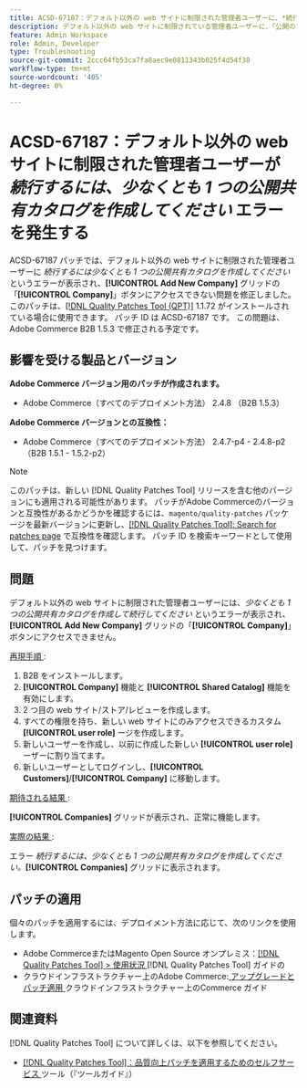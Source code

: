 ```yaml
---
title: ACSD-67187：デフォルト以外の web サイトに制限された管理者ユーザーに、*続行するには、少なくとも 1 つの公開共有カタログを作成してください* エラーが発生します
description: デフォルト以外の web サイトに制限されている管理者ユーザーに、「公開の共有カタログを少なくとも作成して続行してください」というエラーが表示され、会社グリッドの「新しい会社を追加」ボタンにアクセスできないAdobe Commerceの問題を修正するために、ACSD-67187 パッチを適用してください。
feature: Admin Workspace
role: Admin, Developer
type: Troubleshooting
source-git-commit: 2ccc64fb53ca7fa8aec9e0811343b025f4d54f38
workflow-type: tm+mt
source-wordcount: '405'
ht-degree: 0%

---
```



# ACSD-67187：デフォルト以外の web サイトに制限された管理者ユーザーが *続行するには、少なくとも 1 つの公開共有カタログを作成してください* エラーを発生する

ACSD-67187 パッチでは、デフォルト以外の web サイトに制限された管理者ユーザーに *続行するには少なくとも 1 つの公開共有カタログを作成してください* というエラーが表示され、**[!UICONTROL Add New Company]** グリッドの「**[!UICONTROL Company]**」ボタンにアクセスできない問題を修正しました。 このパッチは、[[!DNL Quality Patches Tool (QPT)]](/help/tools/quality-patches-tool/quality-patches-tool-to-self-serve-quality-patches.md) 1.1.72 がインストールされている場合に使用できます。 パッチ ID は ACSD-67187 です。 この問題は、Adobe Commerce B2B 1.5.3 で修正される予定です。

## 影響を受ける製品とバージョン

**Adobe Commerce バージョン用のパッチが作成されます。**

* Adobe Commerce（すべてのデプロイメント方法） 2.4.8 （B2B 1.5.3）

**Adobe Commerce バージョンとの互換性：**

* Adobe Commerce（すべてのデプロイメント方法） 2.4.7-p4 - 2.4.8-p2 （B2B 1.5.1 - 1.5.2-p2）

>[!NOTE]
>
>このパッチは、新しい [!DNL Quality Patches Tool] リリースを含む他のバージョンにも適用される可能性があります。 パッチがAdobe Commerceのバージョンと互換性があるかどうかを確認するには、`magento/quality-patches` パッケージを最新バージョンに更新し、[[!DNL Quality Patches Tool]: Search for patches page](https://experienceleague.adobe.com/tools/commerce-quality-patches/index.html) で互換性を確認します。 パッチ ID を検索キーワードとして使用して、パッチを見つけます。

## 問題

デフォルト以外の web サイトに制限された管理者ユーザーには、*少なくとも 1 つの公開共有カタログを作成して続行してください* というエラーが表示され、**[!UICONTROL Add New Company]** グリッドの「**[!UICONTROL Company]**」ボタンにアクセスできません。

<u> 再現手順 </u>:

1. B2B をインストールします。
1. **[!UICONTROL Company]** 機能と **[!UICONTROL Shared Catalog]** 機能を有効にします。
1. 2 つ目の web サイト/ストア/レビューを作成します。
1. すべての権限を持ち、新しい web サイトにのみアクセスできるカスタム **[!UICONTROL user role]** ージを作成します。
1. 新しいユーザーを作成し、以前に作成した新しい **[!UICONTROL user role]** ーザーに割り当てます。
1. 新しいユーザーとしてログインし、**[!UICONTROL Customers]**/**[!UICONTROL Company]** に移動します。

<u> 期待される結果 </u>:

**[!UICONTROL Companies]** グリッドが表示され、正常に機能します。

<u> 実際の結果 </u>:

エラー *続行するには、少なくとも 1 つの公開共有カタログを作成してください。***[!UICONTROL Companies]** グリッドに表示されます。

## パッチの適用

個々のパッチを適用するには、デプロイメント方法に応じて、次のリンクを使用します。

* Adobe CommerceまたはMagento Open Source オンプレミス：[[!DNL Quality Patches Tool] > 使用状況 ](/help/tools/quality-patches-tool/usage.md)[!DNL Quality Patches Tool] ガイドの
* クラウドインフラストラクチャー上のAdobe Commerce:[ アップグレードとパッチ適用 ](https://experienceleague.adobe.com/docs/commerce-cloud-service/user-guide/develop/upgrade/apply-patches.html) クラウドインフラストラクチャー上のCommerce ガイド

## 関連資料

[!DNL Quality Patches Tool] について詳しくは、以下を参照してください。

* [[!DNL Quality Patches Tool]：品質向上パッチを適用するためのセルフサービス ](/help/tools/quality-patches-tool/quality-patches-tool-to-self-serve-quality-patches.md) ツール（『ツールガイド』）
